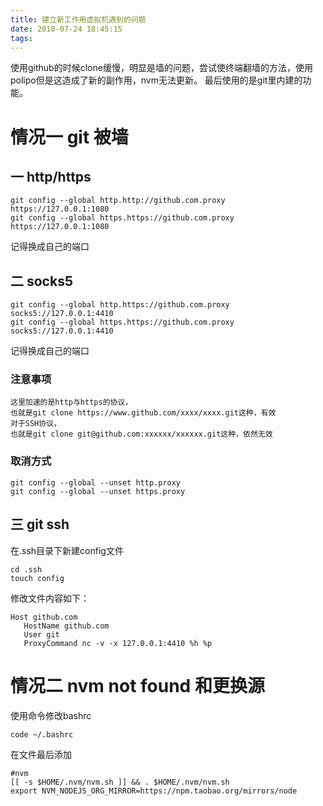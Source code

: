 ```yaml
---
title: 建立新工作用虚拟机遇到的问题
date: 2018-07-24 18:45:15
tags:
---
```

使用github的时候clone缓慢，明显是墙的问题，尝试使终端翻墙的方法，使用polipo但是这造成了新的副作用，nvm无法更新。
最后使用的是git里内建的功能。

# 情况一 git 被墙

## 一 http/https
```
git config --global http.http://github.com.proxy https://127.0.0.1:1080
git config --global https.https://github.com.proxy https://127.0.0.1:1080
```
记得换成自己的端口

## 二 socks5
```
git config --global http.https://github.com.proxy socks5://127.0.0.1:4410
git config --global https.https://github.com.proxy socks5://127.0.0.1:4410
```
记得换成自己的端口

### 注意事项

    这里加速的是http与https的协议，
    也就是git clone https://www.github.com/xxxx/xxxx.git这种，有效
    对于SSH协议，
    也就是git clone git@github.com:xxxxxx/xxxxxx.git这种，依然无效

### 取消方式
```
git config --global --unset http.proxy
git config --global --unset https.proxy
```

## 三 git ssh

在.ssh目录下新建config文件 
```
cd .ssh
touch config
```
修改文件内容如下：

```
Host github.com
   HostName github.com
   User git
   ProxyCommand nc -v -x 127.0.0.1:4410 %h %p
```

# 情况二 nvm not found 和更换源
使用命令修改bashrc
```
code ~/.bashrc
```
在文件最后添加
```
#nvm
[[ -s $HOME/.nvm/nvm.sh ]] && . $HOME/.nvm/nvm.sh
export NVM_NODEJS_ORG_MIRROR=https://npm.taobao.org/mirrors/node
```